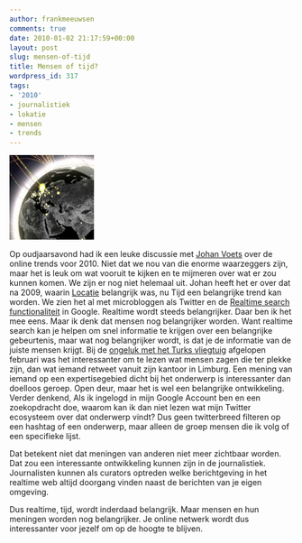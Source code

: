 ```yaml
---
author: frankmeeuwsen
comments: true
date: 2010-01-02 21:17:59+00:00
layout: post
slug: mensen-of-tijd
title: Mensen of tijd?
wordpress_id: 317
tags:
- '2010'
- journalistiek
- lokatie
- mensen
- trends
---
```


[![new_york_talk_exchange-728959](../images/uploadimages/new_york_talk_exchange-728959-150x150.jpg)](../images/uploadimages/new_york_talk_exchange-728959.jpg)

Op oudjaarsavond had ik een leuke discussie met [Johan Voets](http://twittercounter.com/johanvoets) over de online trends voor 2010. Niet dat we nou van die enorme waarzeggers zijn, maar het is leuk om wat vooruit te kijken en te mijmeren over wat er zou kunnen komen. We zijn er nog niet helemaal uit. Johan heeft het er over dat na 2009, waarin [Locatie](http://www.playfoursquare.com/) belangrijk was, nu Tijd een belangrijke trend kan worden. We zien het al met microbloggen als Twitter en de [Realtime search functionaliteit](http://www.dutchcowboys.nl/search/18510) in Google. Realtime wordt steeds belangrijker. Daar ben ik het mee eens. Maar ik denk dat mensen nog belangrijker worden. Want realtime search kan je helpen om snel informatie te krijgen over een belangrijke gebeurtenis, maar wat nog belangrijker wordt, is dat je de informatie van de juiste mensen krijgt. Bij de [ongeluk met het Turks vliegtuig](http://www.frankwatching.com/archive/2009/02/25/de-crossmediale-kracht-van-twitter/) afgelopen februari was het interessanter om te lezen wat mensen zagen die ter plekke zijn, dan wat iemand retweet vanuit zijn kantoor in Limburg. Een mening van iemand op een expertisegebied dicht bij het onderwerp is interessanter dan doelloos geroep. Open deur, maar het is wel een belangrijke ontwikkeling. Verder denkend, Als ik ingelogd in mijn Google Account ben en een zoekopdracht doe, waarom kan ik dan niet lezen wat mijn Twitter ecosysteem over dat onderwerp vindt? Dus geen twitterbreed filteren op een hashtag of een onderwerp, maar alleen de groep mensen die ik volg of een specifieke lijst.

Dat betekent niet dat meningen van anderen niet meer zichtbaar worden. Dat zou een interessante ontwikkeling kunnen zijn in de journalistiek. Journalisten kunnen als curators optreden welke berichtgeving in het realtime web altijd doorgang vinden naast de berichten van je eigen omgeving.

Dus realtime, tijd, wordt inderdaad belangrijk. Maar mensen en hun meningen worden nog belangrijker. Je online netwerk wordt dus interessanter voor jezelf om op de hoogte te blijven.
